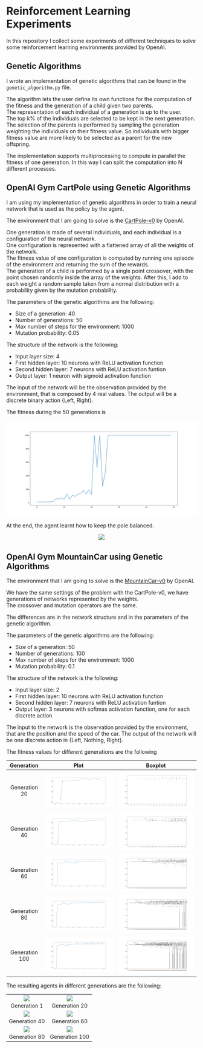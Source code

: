 # Reinforcement Learning Experiments
In this repository I collect some experiments of different techniques to solve some reinforcement learning environments provided by OpenAI.

## Genetic Algorithms
I wrote an implementation of genetic algorithms that can be found in the `genetic_algorithm.py` file.

The algorithm lets the user define its own functions for the computation of the fitness and the generation of a child given two parents. <br>
The representation of each individual of a generation is up to the user. <br>
The top k% of the individuals are selected to be kept in the next generation. <br>
The selection of the parents is performed by sampling the generation weighting the individuals on their fitness value. So individuals with bigger fitness value are more likely to be selected as a parent for the new offspring.

The implementation supports multiprocessing to compute in parallel the fitness of one generation. In this way I can split the computation into N different processes.

## OpenAI Gym CartPole using Genetic Algorithms
I am using my implementation of genetic algorithms in order to train a neural network that is used as the policy by the agent.

The environment that I am going to solve is the [CartPole-v0](https://github.com/openai/gym/wiki/CartPole-v0) by OpenAI. 

One generation is made of several individuals, and each individual is a configuration of the neural network. <br>
One configuration is represented with a flattened array of all the weights of the network. <br>
The fitness value of one configuration is computed by running one episode of the environment and returning the sum of the rewards. <br>
The generation of a child is performed by a single point crossover, with the point chosen randomly inside the array of the weights. After this, I add to each weight a random sample taken from a normal distribution with a probability given by the mutation probability.

The parameters of the genetic algorithms are the following:
- Size of a generation: 40
- Number of generations: 50
- Max number of steps for the environment: 1000
- Mutation probability: 0.05

The structure of the network is the following:
- Input layer size: 4
- First hidden layer: 10 neurons with ReLU activation function
- Second hidden layer: 7 neurons with ReLU activation funtion
- Output layer: 1 neuron with sigmoid activation function

The input of the network will be the observation provided by the environment, that is composed by 4 real values. The output will be a discrete binary action {Left, Right}.

The fitness during the 50 generations is

![Fitness](cartpole_ga/fitness_per_generation.svg)

At the end, the agent learnt how to keep the pole balanced.

<p align="center">
<img src="https://media.giphy.com/media/3mjTMF04baZzRWwCK8/giphy.gif">
</p>


## OpenAI Gym MountainCar using Genetic Algorithms
The environment that I am going to solve is the [MountainCar-v0](https://github.com/openai/gym/wiki/MountainCar-v0) by OpenAI. 

We have the same settings of the problem with the CartPole-v0, we have generations of networks represented by the weights. <br>
The crossover and mutation operators are the same.

The differences are in the network structure and in the parameters of the genetic algorithm.

The parameters of the genetic algorithms are the following:
- Size of a generation: 50
- Number of generations: 100
- Max number of steps for the environment: 1000
- Mutation probability: 0.1

The structure of the network is the following:
- Input layer size: 2
- First hidden layer: 10 neurons with ReLU activation function
- Second hidden layer: 7 neurons with ReLU activation funtion
- Output layer: 3 neurons with softmax activation function, one for each discrete action

The input to the network is the observation provided by the environment, that are the position and the speed of the car. The output of the network will be one discrete action in {Left, Nothing, Right}.

The fitness values for different generations are the following

Generation               |  Plot             |  Boxplot
:-------------------------:|:-------------------------:|:-------------------------:
Generation 20  |  ![](mountaincar_ga/2018-07-05_11-24/checkpoints/generation_20/generation_20.svg) |  ![](mountaincar_ga/2018-07-05_11-24/checkpoints/generation_20/generation_20_boxplot.svg)
Generation 40  |  ![](mountaincar_ga/2018-07-05_11-24/checkpoints/generation_40/generation_40.svg) |  ![](mountaincar_ga/2018-07-05_11-24/checkpoints/generation_40/generation_40_boxplot.svg)
Generation 60  |  ![](mountaincar_ga/2018-07-05_11-24/checkpoints/generation_60/generation_60.svg) |  ![](mountaincar_ga/2018-07-05_11-24/checkpoints/generation_60/generation_60_boxplot.svg)
Generation 80  |  ![](mountaincar_ga/2018-07-05_11-24/checkpoints/generation_80/generation_80.svg) |  ![](mountaincar_ga/2018-07-05_11-24/checkpoints/generation_80/generation_80_boxplot.svg)
Generation 100  |  ![](mountaincar_ga/2018-07-05_11-24/fitness_per_generation.svg) |  ![](mountaincar_ga/2018-07-05_11-24/fitness_per_generation_boxplot.svg)

The resulting agents in different generations are the following:

 |     |     |
 | :---: | :---: |
<img src="https://media.giphy.com/media/3bb2y6HtMvGLWqsNMx/giphy.gif"> <br> Generation 1 | <img src="https://media.giphy.com/media/2YozJ6bVOkIaeEYZwP/giphy.gif"> <br> Generation 20 
<img src="https://media.giphy.com/media/1qfepCQhoct08oP6lM/giphy.gif"> <br> Generation 40  | <img src="https://media.giphy.com/media/claE43YJYmSW65hPkg/giphy.gif">  <br> Generation 60 
<img src="https://media.giphy.com/media/dCB33uxdq5O9l6M3Iw/giphy.gif"> <br> Generation 80  | <img src="https://media.giphy.com/media/8JNBtsnx7fK2w4Vrbp/giphy.gif"> <br> Generation 100 

